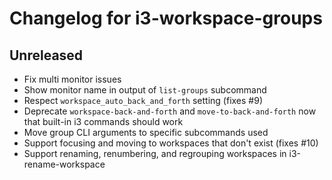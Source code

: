 # Changelog for i3-workspace-groups

## Unreleased

- Fix multi monitor issues
- Show monitor name in output of `list-groups` subcommand
- Respect `workspace_auto_back_and_forth` setting (fixes #9)
- Deprecate `workspace-back-and-forth` and `move-to-back-and-forth` now that
  built-in i3 commands should work
- Move group CLI arguments to specific subcommands used
- Support focusing and moving to workspaces that don't exist (fixes #10)
- Support renaming, renumbering, and regrouping workspaces in i3-rename-workspace
